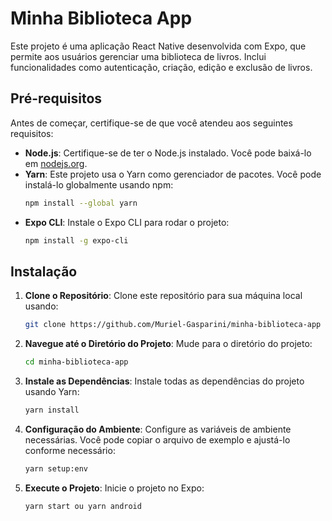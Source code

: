 # Minha Biblioteca App

Este projeto é uma aplicação React Native desenvolvida com Expo, que permite aos usuários gerenciar uma biblioteca de livros. Inclui funcionalidades como autenticação, criação, edição e exclusão de livros.

## Pré-requisitos

Antes de começar, certifique-se de que você atendeu aos seguintes requisitos:

- **Node.js**: Certifique-se de ter o Node.js instalado. Você pode baixá-lo em [nodejs.org](https://nodejs.org/).
- **Yarn**: Este projeto usa o Yarn como gerenciador de pacotes. Você pode instalá-lo globalmente usando npm:
  ```bash
  npm install --global yarn
  ```
- **Expo CLI**: Instale o Expo CLI para rodar o projeto:
  ```bash
  npm install -g expo-cli
  ```

## Instalação

1. **Clone o Repositório**: Clone este repositório para sua máquina local usando:

   ```bash
   git clone https://github.com/Muriel-Gasparini/minha-biblioteca-app
   ```

2. **Navegue até o Diretório do Projeto**: Mude para o diretório do projeto:

   ```bash
   cd minha-biblioteca-app
   ```

3. **Instale as Dependências**: Instale todas as dependências do projeto usando Yarn:

   ```bash
   yarn install
   ```

4. **Configuração do Ambiente**: Configure as variáveis de ambiente necessárias. Você pode copiar o arquivo de exemplo e ajustá-lo conforme necessário:

   ```bash
   yarn setup:env
   ```

5. **Execute o Projeto**: Inicie o projeto no Expo:
   ```bash
   yarn start ou yarn android
   ```

